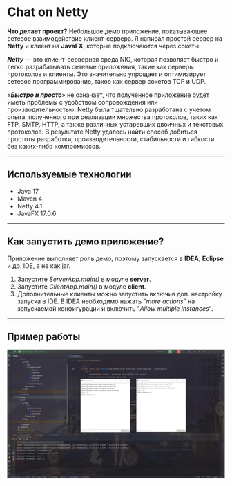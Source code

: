 # Chat on Netty 

**Что делает проект?** Небольшое демо приложение, показывающее сетевое взаимодействие клиент-сервера. Я написал простой сервер на **Netty** и клиент на **JavaFX**, которые подключаются через сокеты.

***Netty*** — это клиент-серверная среда NIO, которая позволяет быстро и легко разрабатывать сетевые приложения, такие как серверы протоколов и клиенты. Это значительно упрощает и оптимизирует сетевое программирование, такое как сервер сокетов TCP и UDP.

«***Быстро и просто***» не означает, что полученное приложение будет иметь проблемы с удобством сопровождения или производительностью. Netty была тщательно разработана с учетом опыта, полученного при реализации множества протоколов, таких как FTP, SMTP, HTTP, а также различных устаревших двоичных и текстовых протоколов. В результате Netty удалось найти способ добиться простоты разработки, производительности, стабильности и гибкости без каких-либо компромиссов.

--------
## Используемые технологии

- Java 17
- Maven 4
- Netty 4.1
- JavaFX 17.0.6

--------
## Как запустить демо приложение?

Приложение выполняет роль демо, поэтому запускается в **IDEA**, **Eclipse** и др. IDE, а не как jar.

1. Запустите *ServerApp.main()* в модуле **server**.
2. Запустите *ClientApp.main()* в модуле **client**.
3. Дополнительные клиенты можно запустить включив доп. настройку запуска в IDE.
В IDEA необходимо нажать "*more actions*" на запускаемой конфигурации и включить "*Allow multiple instances*".

--------
## Пример работы

![demo](_img/chat-on-netty-demo.png)